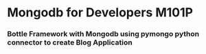 # Mongodb for Developers M101P

### Bottle Framework with Mongodb using pymongo python connector to create Blog Application